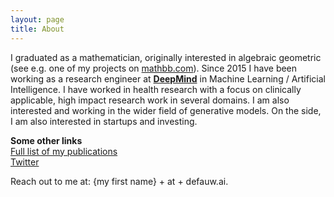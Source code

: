 ```yaml
---
layout: page
title: About
---
```


I graduated as a mathematician, originally interested in algebraic geometric (see e.g. one of my projects on [mathbb.com](https://mathbb.com/)). Since 2015 I have been working as a research engineer at [**DeepMind**](www.deepmind.com) in Machine Learning / Artificial Intelligence. I have worked in health research with a focus on clinically applicable, high impact research work in several domains. I am also interested and working in the wider field of generative models.
On the side, I am also interested in startups and investing.

**Some other links**  
[Full list of my publications](https://scholar.google.co.uk/citations?user=htBEHycAAAAJ)  
[Twitter](https://twitter.com/JeffreyDeFauw)  


Reach out to me at: {my first name} + at + defauw.ai.
 
